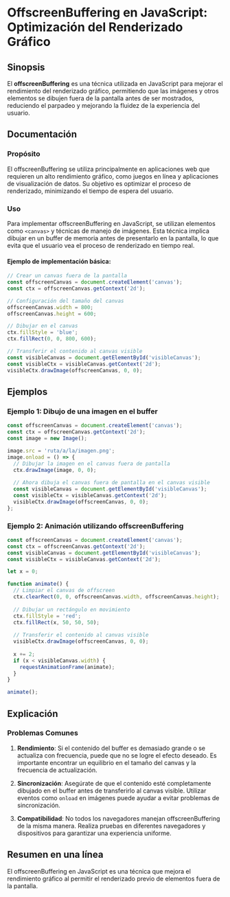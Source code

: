 <!--
Meta Description: # OffscreenBuffering en JavaScript: Optimización del Renderizado Gráfico ## Sinopsis El **offscreenBuffering** es una técnica utilizada en JavaScript ...
Meta Keywords: canvas, const, offscreencanvas, visiblecanvas, ctx
-->

# OffscreenBuffering en JavaScript: Optimización del Renderizado Gráfico

## Sinopsis
El **offscreenBuffering** es una técnica utilizada en JavaScript para mejorar el rendimiento del renderizado gráfico, permitiendo que las imágenes y otros elementos se dibujen fuera de la pantalla antes de ser mostrados, reduciendo el parpadeo y mejorando la fluidez de la experiencia del usuario.

## Documentación
### Propósito
El offscreenBuffering se utiliza principalmente en aplicaciones web que requieren un alto rendimiento gráfico, como juegos en línea y aplicaciones de visualización de datos. Su objetivo es optimizar el proceso de renderizado, minimizando el tiempo de espera del usuario.

### Uso
Para implementar offscreenBuffering en JavaScript, se utilizan elementos como `<canvas>` y técnicas de manejo de imágenes. Esta técnica implica dibujar en un buffer de memoria antes de presentarlo en la pantalla, lo que evita que el usuario vea el proceso de renderizado en tiempo real.

#### Ejemplo de implementación básica:
```javascript
// Crear un canvas fuera de la pantalla
const offscreenCanvas = document.createElement('canvas');
const ctx = offscreenCanvas.getContext('2d');

// Configuración del tamaño del canvas
offscreenCanvas.width = 800;
offscreenCanvas.height = 600;

// Dibujar en el canvas
ctx.fillStyle = 'blue';
ctx.fillRect(0, 0, 800, 600);

// Transferir el contenido al canvas visible
const visibleCanvas = document.getElementById('visibleCanvas');
const visibleCtx = visibleCanvas.getContext('2d');
visibleCtx.drawImage(offscreenCanvas, 0, 0);
```

## Ejemplos
### Ejemplo 1: Dibujo de una imagen en el buffer
```javascript
const offscreenCanvas = document.createElement('canvas');
const ctx = offscreenCanvas.getContext('2d');
const image = new Image();

image.src = 'ruta/a/la/imagen.png';
image.onload = () => {
  // Dibujar la imagen en el canvas fuera de pantalla
  ctx.drawImage(image, 0, 0);
  
  // Ahora dibuja el canvas fuera de pantalla en el canvas visible
  const visibleCanvas = document.getElementById('visibleCanvas');
  const visibleCtx = visibleCanvas.getContext('2d');
  visibleCtx.drawImage(offscreenCanvas, 0, 0);
};
```

### Ejemplo 2: Animación utilizando offscreenBuffering
```javascript
const offscreenCanvas = document.createElement('canvas');
const ctx = offscreenCanvas.getContext('2d');
const visibleCanvas = document.getElementById('visibleCanvas');
const visibleCtx = visibleCanvas.getContext('2d');

let x = 0;

function animate() {
  // Limpiar el canvas de offscreen
  ctx.clearRect(0, 0, offscreenCanvas.width, offscreenCanvas.height);
  
  // Dibujar un rectángulo en movimiento
  ctx.fillStyle = 'red';
  ctx.fillRect(x, 50, 50, 50);
  
  // Transferir el contenido al canvas visible
  visibleCtx.drawImage(offscreenCanvas, 0, 0);
  
  x += 2;
  if (x < visibleCanvas.width) {
    requestAnimationFrame(animate);
  }
}

animate();
```

## Explicación
### Problemas Comunes
1. **Rendimiento**: Si el contenido del buffer es demasiado grande o se actualiza con frecuencia, puede que no se logre el efecto deseado. Es importante encontrar un equilibrio en el tamaño del canvas y la frecuencia de actualización.
  
2. **Sincronización**: Asegúrate de que el contenido esté completamente dibujado en el buffer antes de transferirlo al canvas visible. Utilizar eventos como `onload` en imágenes puede ayudar a evitar problemas de sincronización.

3. **Compatibilidad**: No todos los navegadores manejan offscreenBuffering de la misma manera. Realiza pruebas en diferentes navegadores y dispositivos para garantizar una experiencia uniforme.

## Resumen en una línea
El offscreenBuffering en JavaScript es una técnica que mejora el rendimiento gráfico al permitir el renderizado previo de elementos fuera de la pantalla.